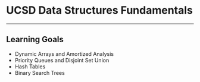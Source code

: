 # UCSD Data Structures Fundamentals

----

## Learning Goals
* Dynamic Arrays and Amortized Analysis
* Priority Queues and Disjoint Set Union
* Hash Tables
* Binary Search Trees
